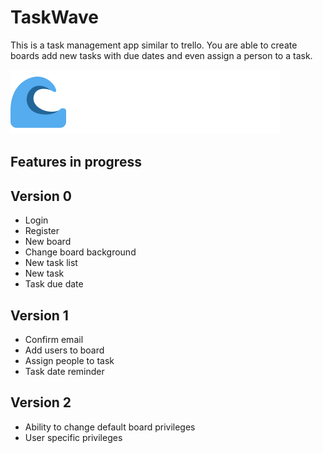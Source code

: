 # TaskWave
This is a task management app similar to trello. You are able to create boards add new tasks with due dates and even assign a person to a task.

![Logo of TaskWave](https://github.com/FarouqJalabi/TaskWave/blob/5ffaedb26d61b153837fe1ba19726212c602eb9c/public/Logo.png?raw=true)

## Features in progress
## Version 0
- Login
- Register 
- New board
- Change board background
- New task list
- New task
- Task due date

## Version 1
- Confirm email
- Add users to board
- Assign people to task
- Task date reminder

## Version 2
- Ability to change default board privileges
- User specific privileges